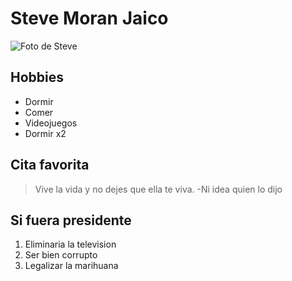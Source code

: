 # Steve Moran Jaico

![Foto de Steve](https://www.google.com/url?sa=i&source=images&cd=&ved=2ahUKEwiq-7nd8K_lAhWpxFkKHQ-7BXEQjRx6BAgBEAQ&url=https%3A%2F%2Fwww.filo.news%2Fgaming%2F35-anos-de-Tetris-el-juego-mas-popular-de-todos-los-tiempos-20190606-0021.html&psig=AOvVaw2L2oO7HraEJd9LRZlMXSC-&ust=1571834166288963 "Foto de Steve")

## Hobbies

* Dormir
* Comer
* Videojuegos
* Dormir x2

## Cita favorita

> Vive la vida y no dejes que ella te viva. -Ni idea quien lo dijo

## Si fuera presidente

1. Eliminaria la television
2. Ser bien corrupto
3. Legalizar la marihuana
